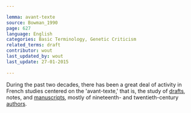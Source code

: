 ```yaml
---

lemma: avant-texte
source: Bowman_1990
page: 627 
language: English
categories: Basic Terminology, Genetic Criticism
related_terms: draft
contributor: wout
last_updated_by: wout
last_update: 27-01-2015
        
---
```


During the past two decades, there has been a great deal of activity in French studies centered on the 'avant-texte,' that is, the study of [drafts](draft.html), notes, and [manuscripts](manuscript.html), mostly of nineteenth- and twentieth-century [authors](author.html).

